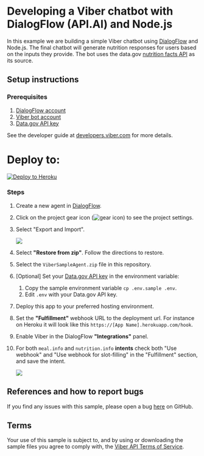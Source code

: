 # Developing a Viber chatbot with DialogFlow (API.AI) and Node.js

In this example we are building a simple Viber chatbot using [DialogFlow](https://dialogflow.com/) and Node.js. The final chatbot will generate nutrition responses for users based on the inputs they provide. The bot uses the data.gov [nutrition facts API](https://ndb.nal.usda.gov/ndb/) as its source.

## Setup instructions

### Prerequisites
 1. [DialogFlow account](https://dialogflow.com)
 2. [Viber bot account](https://developers.viber.com)
 3. [Data.gov API key](https://api.data.gov/signup/)

See the developer guide at [developers.viber.com](https://developers.viber.com/docs/general/get-started/#get-started-with-bots/) for more details.

# Deploy to:
[![Deploy to Heroku](https://www.herokucdn.com/deploy/button.svg)](https://heroku.com/deploy)

### Steps
 1. Create a new agent in [DialogFlow](https://dialogflow.com/).
 1. Click on the project gear icon (![gear icon](img/API_AI_Project_Gear.png)) to see the project settings. 
 1. Select "Export and Import". 
 
	![](img/API_AI_Import.png)
	
 1. Select **"Restore from zip"**. Follow the directions to restore.
 1. Select the `ViberSampleAgent.zip` file in this repository.
 1. [Optional] Set your [Data.gov API key](https://api.data.gov/signup/) in the environment variable:
	 1. Copy the sample environment variable `cp .env.sample .env`. 
	 1. Edit `.env` with your Data.gov API key.
 1. Deploy this app to your preferred hosting environment.
 1. Set the **"Fulfillment"** webhook URL to the deployment url. For instance on Heroku it will look like this `https://[App Name].herokuapp.com/hook`.
 1. Enable Viber in the DialogFlow **"Integrations"** panel.
 1. For both `meal.info` and  `nutrition.info` **intents** check both "Use webhook" and "Use webhook for slot-filling" in the "Fulfillment" section, and save the intent. 

	![](img/API_AI_Webhook.png)

## References and how to report bugs
If you find any issues with this sample, please open a bug [here](../../issues/new) on GitHub.

## Terms
Your use of this sample is subject to, and by using or downloading the sample files you agree to comply with, the [Viber API Terms of Service](https://developers.viber.com/docs/general/api-terms-of-service/).
